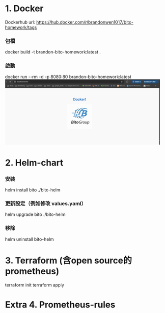 # 1. Docker
   Dockerhub url: https://hub.docker.com/r/brandonwen1017/bito-homework/tags
   ### 包檔
   docker build -t brandon-bito-homework:latest .
   ### 啟動
   docker run --rm -d -p 8080:80 brandon-bito-homework:latest
![demo](bito-site.png)

# 2. Helm-chart
   ### 安裝
   helm install bito ./bito-helm
   ### 更新設定（例如修改 values.yaml）
   helm upgrade bito ./bito-helm
   ### 移除
   helm uninstall bito-helm

# 3. Terraform (含open source的prometheus)
   terraform init 
   terraform apply

# Extra 4. Prometheus-rules
